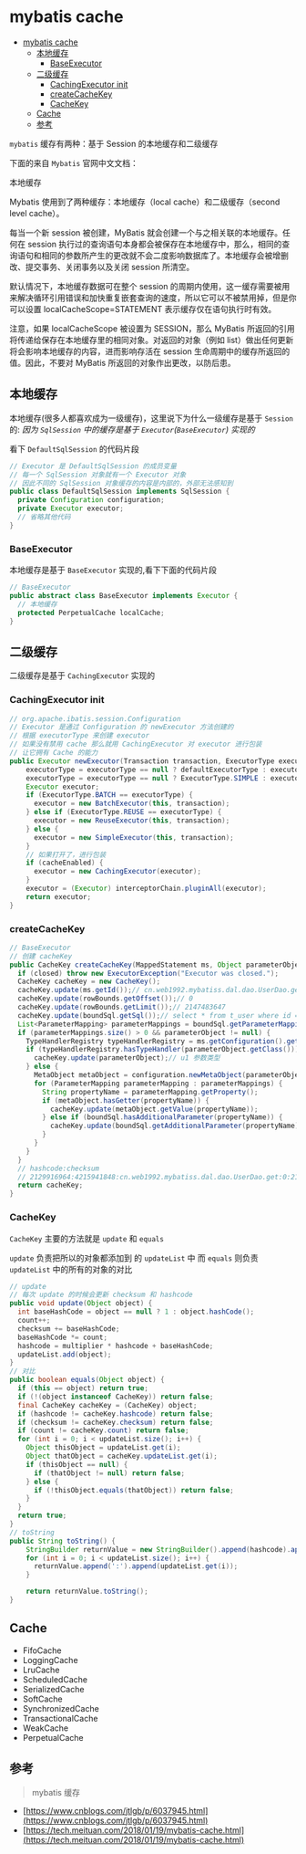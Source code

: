 # mybatis cache

- [mybatis cache](#mybatis-cache)
  - [本地缓存](#%e6%9c%ac%e5%9c%b0%e7%bc%93%e5%ad%98)
    - [BaseExecutor](#baseexecutor)
  - [二级缓存](#%e4%ba%8c%e7%ba%a7%e7%bc%93%e5%ad%98)
    - [CachingExecutor init](#cachingexecutor-init)
    - [createCacheKey](#createcachekey)
    - [CacheKey](#cachekey)
  - [Cache](#cache)
  - [参考](#%e5%8f%82%e8%80%83)

`mybatis` 缓存有两种：基于 Session 的本地缓存和二级缓存

下面的来自 `Mybatis` 官网中文文档：

本地缓存

Mybatis 使用到了两种缓存：本地缓存（local cache）和二级缓存（second level cache）。

每当一个新 session 被创建，MyBatis 就会创建一个与之相关联的本地缓存。任何在 session 执行过的查询语句本身都会被保存在本地缓存中，那么，相同的查询语句和相同的参数所产生的更改就不会二度影响数据库了。本地缓存会被增删改、提交事务、关闭事务以及关闭 session 所清空。

默认情况下，本地缓存数据可在整个 session 的周期内使用，这一缓存需要被用来解决循环引用错误和加快重复嵌套查询的速度，所以它可以不被禁用掉，但是你可以设置 localCacheScope=STATEMENT 表示缓存仅在语句执行时有效。

注意，如果 localCacheScope 被设置为 SESSION，那么 MyBatis 所返回的引用将传递给保存在本地缓存里的相同对象。对返回的对象（例如 list）做出任何更新将会影响本地缓存的内容，进而影响存活在 session 生命周期中的缓存所返回的值。因此，不要对 MyBatis 所返回的对象作出更改，以防后患。

## 本地缓存

本地缓存(很多人都喜欢成为一级缓存)，这里说下为什么一级缓存是基于 `Session` 的: _因为 `SqlSession` 中的缓存是基于 `Executor`(`BaseExecutor`) 实现的_

看下 `DefaultSqlSession` 的代码片段

```java
// Executor 是 DefaultSqlSession 的成员变量
// 每一个 SqlSession 对象就有一个 Executor 对象
// 因此不同的 SqlSession 对象缓存的内容是内部的，外部无法感知到
public class DefaultSqlSession implements SqlSession {
  private Configuration configuration;
  private Executor executor;
  // 省略其他代码
}
```

### BaseExecutor

本地缓存是基于 `BaseExecutor` 实现的,看下下面的代码片段

```java
// BaseExecutor
public abstract class BaseExecutor implements Executor {
  // 本地缓存
  protected PerpetualCache localCache;
}
```

## 二级缓存

二级缓存是基于 `CachingExecutor` 实现的

### CachingExecutor init

```java
// org.apache.ibatis.session.Configuration
// Executor 是通过 Configuration 的 newExecutor 方法创建的
// 根据 executorType 来创建 executor
// 如果没有禁用 cache 那么就用 CachingExecutor 对 executor 进行包装
// 让它拥有 Cache 的能力
public Executor newExecutor(Transaction transaction, ExecutorType executorType) {
    executorType = executorType == null ? defaultExecutorType : executorType;
    executorType = executorType == null ? ExecutorType.SIMPLE : executorType;
    Executor executor;
    if (ExecutorType.BATCH == executorType) {
      executor = new BatchExecutor(this, transaction);
    } else if (ExecutorType.REUSE == executorType) {
      executor = new ReuseExecutor(this, transaction);
    } else {
      executor = new SimpleExecutor(this, transaction);
    }
    // 如果打开了，进行包装
    if (cacheEnabled) {
      executor = new CachingExecutor(executor);
    }
    executor = (Executor) interceptorChain.pluginAll(executor);
    return executor;
}
```

### createCacheKey

```java
// BaseExecutor
// 创建 cacheKey
public CacheKey createCacheKey(MappedStatement ms, Object parameterObject, RowBoundsrowBounds, BoundSql boundSql) {
  if (closed) throw new ExecutorException("Executor was closed.");
  CacheKey cacheKey = new CacheKey();
  cacheKey.update(ms.getId());// cn.web1992.mybatiss.dal.dao.UserDao.get
  cacheKey.update(rowBounds.getOffset());// 0
  cacheKey.update(rowBounds.getLimit());// 2147483647
  cacheKey.update(boundSql.getSql());// select * from t_user where id =?;
  List<ParameterMapping> parameterMappings = boundSql.getParameterMappings();
  if (parameterMappings.size() > 0 && parameterObject != null) {
    TypeHandlerRegistry typeHandlerRegistry = ms.getConfiguration().getTypeHandlerRegistry();
    if (typeHandlerRegistry.hasTypeHandler(parameterObject.getClass())) {
      cacheKey.update(parameterObject);// u1 参数类型
    } else {
      MetaObject metaObject = configuration.newMetaObject(parameterObject);
      for (ParameterMapping parameterMapping : parameterMappings) {
        String propertyName = parameterMapping.getProperty();
        if (metaObject.hasGetter(propertyName)) {
          cacheKey.update(metaObject.getValue(propertyName));
        } else if (boundSql.hasAdditionalParameter(propertyName)) {
          cacheKey.update(boundSql.getAdditionalParameter(propertyName));
        }
      }
    }
  }
  // hashcode:checksum
  // 2129916964:4215941848:cn.web1992.mybatiss.dal.dao.UserDao.get:0:2147483647:select * from t_user where id =?;:u1
  return cacheKey;
}
```

### CacheKey

`CacheKey` 主要的方法就是 `update` 和 `equals`

`update` 负责把所以的对象都添加到 的 `updateList` 中 而 `equals` 则负责 `updateList` 中的所有的对象的对比

```java
// update
// 每次 update 的时候会更新 checksum 和 hashcode
public void update(Object object) {
  int baseHashCode = object == null ? 1 : object.hashCode();
  count++;
  checksum += baseHashCode;
  baseHashCode *= count;
  hashcode = multiplier * hashcode + baseHashCode;
  updateList.add(object);
}
// 对比
public boolean equals(Object object) {
  if (this == object) return true;
  if (!(object instanceof CacheKey)) return false;
  final CacheKey cacheKey = (CacheKey) object;
  if (hashcode != cacheKey.hashcode) return false;
  if (checksum != cacheKey.checksum) return false;
  if (count != cacheKey.count) return false;
  for (int i = 0; i < updateList.size(); i++) {
    Object thisObject = updateList.get(i);
    Object thatObject = cacheKey.updateList.get(i);
    if (thisObject == null) {
      if (thatObject != null) return false;
    } else {
      if (!thisObject.equals(thatObject)) return false;
    }
  }
  return true;
}
// toString
public String toString() {
    StringBuilder returnValue = new StringBuilder().append(hashcode).append(':').append(checksum);
    for (int i = 0; i < updateList.size(); i++) {
      returnValue.append(':').append(updateList.get(i));
    }

    return returnValue.toString();
}
```

## Cache

- FifoCache
- LoggingCache
- LruCache
- ScheduledCache
- SerializedCache
- SoftCache
- SynchronizedCache
- TransactionalCache
- WeakCache
- PerpetualCache

## 参考

> mybatis 缓存

- [https://www.cnblogs.com/jtlgb/p/6037945.html](https://www.cnblogs.com/jtlgb/p/6037945.html)
- [https://tech.meituan.com/2018/01/19/mybatis-cache.html](https://tech.meituan.com/2018/01/19/mybatis-cache.html)

